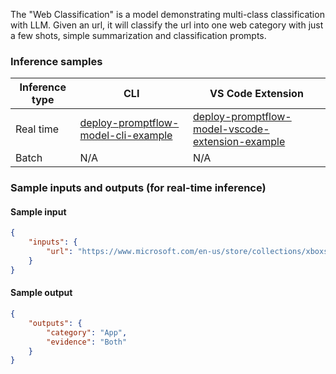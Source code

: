The "Web Classification" is a model demonstrating multi-class classification with LLM. Given an url, it will classify the url into one web category with just a few shots, simple summarization and classification prompts.


### Inference samples

Inference type|CLI|VS Code Extension
|--|--|--|
Real time|<a href="https://microsoft.github.io/promptflow/how-to-guides/deploy-a-flow/index.html" target="_blank">deploy-promptflow-model-cli-example</a>|<a href="https://microsoft.github.io/promptflow/how-to-guides/deploy-a-flow/index.html" target="_blank">deploy-promptflow-model-vscode-extension-example</a>
Batch | N/A | N/A

### Sample inputs and outputs (for real-time inference)

#### Sample input
```json
{
    "inputs": {
        "url": "https://www.microsoft.com/en-us/store/collections/xboxseriessconsoles?icid=CNav_Xbox_Series_S"
    }
}
```

#### Sample output
```json
{
    "outputs": {
        "category": "App",
        "evidence": "Both"
    }
}
```
